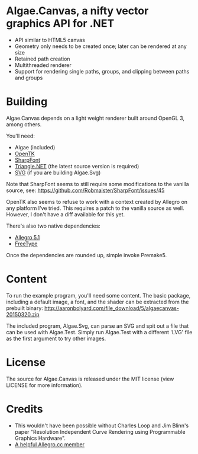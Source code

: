 # Algae.Canvas, a nifty vector graphics API for .NET
* API similar to HTML5 canvas
* Geometry only needs to be created once; later can be rendered at any size
* Retained path creation
* Multithreaded renderer
* Support for rendering single paths, groups, and clipping between paths and
  groups

# Building
Algae.Canvas depends on a light weight renderer built around OpenGL 3, among
others.

You'll need:

* Algae (included)
* [OpenTK](http://www.opentk.com/)
* [SharpFont](https://github.com/Robmaister/SharpFont)
* [Triangle.NET](https://triangle.codeplex.com/) (the latest source version is
  required)
* [SVG](https://github.com/vvvv/SVG) (if you are building Algae.Svg)

Note that SharpFont seems to still require some modifications to the vanilla
source, see: https://github.com/Robmaister/SharpFont/issues/45

OpenTK also seems to refuse to work with a context created by Allegro on any
platform I've tried. This requires a patch to the vanilla source as well.
However, I don't have a diff available for this yet.

There's also two native dependencies:

* [Allegro 5.1](http://alleg.sourceforge.net/)
* [FreeType](http://www.freetype.org/)

Once the dependencies are rounded up, simple invoke Premake5.

# Content
To run the example program, you'll need some content. The basic package,
including a default image, a font, and the shader can be extracted from the
prebuilt binary: http://aaronbolyard.com/file_download/5/algaecanvas-20150320.zip

The included program, Algae.Svg, can parse an SVG and spit out a file that can
be used with Algae.Test. Simply run Algae.Test with a different 'LVG' file as
the first argument to try other images.

# License
The source for Algae.Canvas is released under the MIT license (view LICENSE for
more information).

# Credits
* This wouldn't have been possible without Charles Loop and Jim Blinn's paper
  "Resolution Independent Curve Rendering using Programmable Graphics Hardware".
* [A helpful Allegro.cc member](https://www.allegro.cc/forums/thread/614707/1005958#target)